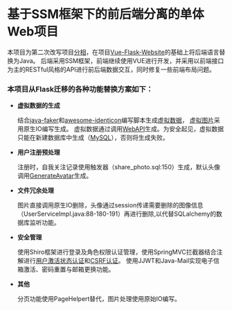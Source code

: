 # 基于SSM框架下的前后端分离的单体Web项目
本项目为第二次改写项目[分相](https://github.com/JoherYu/flask_web_program_social_network)，在项目[Vue-Flask-Website](https://github.com/JoherYu/Vue-Flask-Website)的基础上将后端语言替换为Java。
后端采用SSM框架，前端继续使用VUE进行开发，并采用以前端接口为主的RESTful风格的API进行前后端数据交互，同时修复一些前端布局问题。
### 本项目从Flask迁移的各种功能替换方案如下：  
*    **虚拟数据的生成**    

     结合[java-faker](https://github.com/DiUS/java-faker)和[awesome-identicon](https://github.com/superhj1987/awesome-identicon)编写脚本生成[虚拟数据](https://github.com/JoherYu/social-network-SSM-Vue/blob/master/BackEnd/src/main/java/com/sharephoto/service/GenerateFakeDataImpl.java)，
     [虚拟图片](https://github.com/JoherYu/social-network-SSM-Vue/blob/master/BackEnd/src/main/java/com/sharephoto/utils/GenerateImage.java)采用原生IO编写生成。
     虚拟数据通过调用[WebAPI](https://github.com/JoherYu/social-network-SSM-Vue/blob/master/BackEnd/src/main/java/com/sharephoto/controller/FakingItController.java)生成。为安全起见，虚拟数据只能在新建数据库中生成（[MySQL](https://github.com/JoherYu/social-network-SSM-Vue/blob/master/share_photo.sql)），否则将生成失败。
*    **用户注册预处理**    

     注册时，自我关注记录使用触发器（share_photo.sql:150）生成，默认头像调用[GenerateAvatar](https://github.com/JoherYu/social-network-SSM-Vue/blob/master/BackEnd/src/main/java/com/sharephoto/utils/GenerateAvatar.java)生成。
*    **文件冗余处理**    

     图片直接调用原生IO删除，头像通过session传递需要删除的图像信息（UserServiceImpl.java:88-180-191）再进行删除,以代替SQLalchemy的数据库监听功能。
*    **安全管理**    

     使用Shiro框架进行登录及角色权限认证管理，使用SpringMVC拦截器结合注解进行[用户激活状态认证](https://github.com/JoherYu/social-network-SSM-Vue/blob/master/BackEnd/src/main/java/com/sharephoto/utils/confirmAnnotationInterceptor.java)和[CSRF认证](https://github.com/JoherYu/social-network-SSM-Vue/blob/master/BackEnd/src/main/java/com/sharephoto/utils/CSRFAnnotationInterceptor.java)。
     使用JJWT和Java-Mail实现电子信箱激活、密码重置与邮箱更换功能。
*    **其他**    

     分页功能使用PageHelpert替代，图片处理使用原始IO编写。
